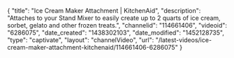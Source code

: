 {
    "title": "Ice Cream Maker Attachment | KitchenAid",
    "description": "Attaches to your Stand Mixer to easily create up to 2 quarts of ice cream, sorbet, gelato and other frozen treats.",
    "channelid": "114661406",
    "videoid": "6286075",
    "date_created": "1438302103",
    "date_modified": "1452128735",
    "type": "captivate",
    "layout": "channelVideo",
    "url": "\/latest-videos\/ice-cream-maker-attachment-kitchenaid\/114661406-6286075"
}